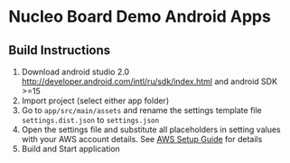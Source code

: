 # Nucleo Board Demo Android Apps

## Build Instructions

1. Download android studio 2.0 http://developer.android.com/intl/ru/sdk/index.html and android SDK >=15 
1. Import project (select either app folder)
1. Go to `app/src/main/assets` and rename the settings template file `settings.dist.json` to `settings.json`
1. Open the settings file and substitute all placeholders in setting values with your AWS account details. See [AWS Setup Guide](../aws/README.md) for details
1. Build and Start application


